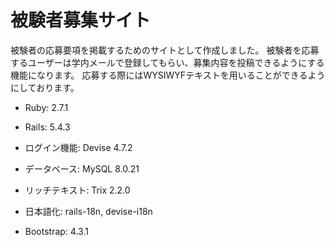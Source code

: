 # 被験者募集サイト

被験者の応募要項を掲載するためのサイトとして作成しました。
被験者を応募するユーザーは学内メールで登録してもらい、募集内容を投稿できるようにする機能になります。
応募する際にはWYSIWYFテキストを用いることができるようにしております。


* Ruby: 2.7.1

* Rails: 5.4.3

* ログイン機能: Devise 4.7.2

* データベース: MySQL 8.0.21

* リッチテキスト: Trix 2.2.0

* 日本語化: rails-18n, devise-i18n

* Bootstrap: 4.3.1
